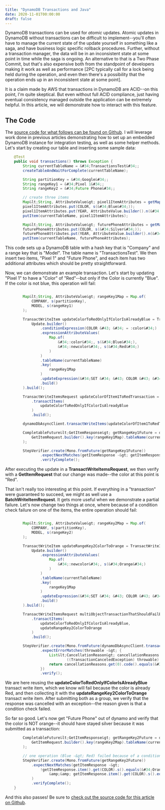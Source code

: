```yaml
---
title: "DynamoDB Transactions and Java"
date: 2020-11-01T00:00:00
draft: false
---
```


DynamoDB transactions can be used for _atomic_ updates. Atomic updates in DynamoDB without transactions can be difficult to implement--you&#39;ll often have to manage the current state of the update yourself in something like a saga, and have business logic specific rollback procedures. Further, without a transaction manager, the data will be in an inconsistent state at some point in time while the saga is ongoing. An alternative to that is a Two Phase Commit, but that&#39;s also expensive both from the standpoint of developers making it work as well as performance \[2PC typically call for a lock being held during the operation, and even then there&#39;s a possibility that the operation ends up in an inconsistent state at some point\].

It is a claim made by AWS that transactions in DynamoDB are ACID--on this point, I&#39;m quite skeptical. But even without full ACID compliance, just having eventual consistency managed outside the application can be extremely helpful. In this article, we will demonstrate how to interact with this feature.

## The Code

The [source code for what follows can be found on Github](https://github.com/nfisher23/webflux-and-dynamo/blob/master/src/test/java/com/nickolasfisher/reactivedynamo/PhoneServiceTest.java#L767). I will leverage work done in previous articles demonstrating how to set up an embedded DynamoDB instance for integration testing, as well as some helper methods. Let&#39;s start by creating our table and inserting some sample data:

``` java
    @Test
    public void transactions() throws Exception {
        String currentTableName = &#34;TransactionsTest&#34;;
        createTableAndWaitForComplete(currentTableName);

        String partitionKey = &#34;Google&#34;;
        String rangeKey1 = &#34;Pixel 1&#34;;
        String rangeKey2 = &#34;Future Phone&#34;;

        // create three items
        Map&lt;String, AttributeValue&gt; pixel1ItemAttributes = getMapWith(partitionKey, rangeKey1);
        pixel1ItemAttributes.put(COLOR, s(&#34;Blue&#34;));
        pixel1ItemAttributes.put(YEAR, AttributeValue.builder().n(&#34;2012&#34;).build());
        putItem(currentTableName, pixel1ItemAttributes);

        Map&lt;String, AttributeValue&gt; futurePhoneAttributes = getMapWith(partitionKey, rangeKey2);
        futurePhoneAttributes.put(COLOR, s(&#34;Silver&#34;));
        futurePhoneAttributes.put(YEAR, AttributeValue.builder().n(&#34;2030&#34;).build());
        putItem(currentTableName, futurePhoneAttributes);

```

This code sets up a DynamoDB table with a hash key that is &#34;Company&#34; and a range key that is &#34;Model&#34;. The table name is &#34;TransactionsTest&#34;. We then insert two items, &#34;Pixel 1&#34; and &#34;Future Phone&#34;, and each item has two additional attributes which should be pretty straightforward.

Now, we can demonstrate an example transaction. Let&#39;s start by updating &#34;Pixel 1&#34; to have a &#34;Color&#34; of &#34;Red&#34;--but only if the Color is currently &#34;Blue&#34;. If the color is not blue, this operation will fail:

``` java

        Map&lt;String, AttributeValue&gt; rangeKey1Map = Map.of(
            COMPANY, s(partitionKey),
            MODEL, s(rangeKey1)
        );

        TransactWriteItem updateColorToRedOnlyIfColorIsAlreadyBlue = TransactWriteItem.builder().update(
            Update.builder()
                .conditionExpression(COLOR &#43; &#34; = :color&#34;)
                .expressionAttributeValues(
                    Map.of(
                        &#34;:color&#34;, s(&#34;Blue&#34;),
                        &#34;:newcolor&#34;, s(&#34;Red&#34;)
                    )
                )
                .tableName(currentTableName)
                .key(
                    rangeKey1Map
                )
                .updateExpression(&#34;SET &#34; &#43; COLOR &#43; &#34; = :newcolor&#34;)
                .build()
        ).build();

        TransactWriteItemsRequest updateColorOfItem1ToRedTransaction = TransactWriteItemsRequest.builder()
            .transactItems(
                updateColorToRedOnlyIfColorIsAlreadyBlue
            )
            .build();

        dynamoDbAsyncClient.transactWriteItems(updateColorOfItem1ToRedTransaction).get();

        CompletableFuture&lt;GetItemResponse&gt; getRangeKey1Future = dynamoDbAsyncClient.getItem(
            GetItemRequest.builder().key(rangeKey1Map).tableName(currentTableName).build()
        );

        StepVerifier.create(Mono.fromFuture(getRangeKey1Future))
                .expectNextMatches(getItemResponse -&gt; getItemResponse.item().get(COLOR).s().equals(&#34;Red&#34;))
                .verifyComplete();

```

After executing the update in a **TransactWriteItemsRequest**, we then verify with a **GetItemRequest** that our change was made--the color at this point is &#34;Red&#34;.

That isn&#39;t really too interesting at this point. If everything in a &#34;transaction&#34; were guaranteed to succeed, we might as well use a **BatchWriteItemRequest**. It gets more useful when we demonstrate a partial failure. Let&#39;s now change two things at once, where because of a condition check failure on one of the items, the entire operation should fail:

``` java

        Map&lt;String, AttributeValue&gt; rangeKey2Map = Map.of(
            COMPANY, s(partitionKey),
            MODEL, s(rangeKey2)
        );

        TransactWriteItem updateRangeKey2ColorToOrange = TransactWriteItem.builder().update(
            Update.builder()
                .expressionAttributeValues(
                    Map.of(
                        &#34;:newcolor&#34;, s(&#34;Orange&#34;)
                    )
                )
                .tableName(currentTableName)
                .key(
                    rangeKey1Map
                )
                .updateExpression(&#34;SET &#34; &#43; COLOR &#43; &#34; = :newcolor&#34;)
                .build()
        ).build();

        TransactWriteItemsRequest multiObjectTransactionThatShouldFailEverything = TransactWriteItemsRequest.builder()
            .transactItems(
                updateColorToRedOnlyIfColorIsAlreadyBlue,
                updateRangeKey2ColorToOrange
            )
            .build();

        StepVerifier.create(Mono.fromFuture(dynamoDbAsyncClient.transactWriteItems(multiObjectTransactionThatShouldFailEverything)))
                .expectErrorMatches(throwable -&gt; {
                    List&lt;CancellationReason&gt; cancellationReasons =
                            ((TransactionCanceledException) throwable).cancellationReasons();
                    return cancellationReasons.get(0).code().equals(&#34;ConditionalCheckFailed&#34;);
                })
                .verify();

```

We are here reusing the **updateColorToRedOnlyIfColorIsAlreadyBlue** transact write item, which we know will fail because the color is already Red, and then collecting it with the **updateRangeKey2ColorToOrange** transact write item. After submitting both as a group, we verify that the response was cancelled with an exception--the reason given is that a condition check failed.

So far so good. Let&#39;s now get &#34;Future Phone&#34; out of dynamo and verify that the color is NOT orange--it should have stayed silver because it was submitted as a transaction:

``` java
        CompletableFuture&lt;GetItemResponse&gt; getRangeKey2Future = dynamoDbAsyncClient.getItem(
            GetItemRequest.builder().key(rangeKey2Map).tableName(currentTableName).build()
        );

        // one operation (Blue -&gt; Red) failed because of a condition check, therefore ALL operations fail
        StepVerifier.create(Mono.fromFuture(getRangeKey2Future))
            .expectNextMatches(getItemResponse -&gt;
                !getItemResponse.item().get(COLOR).s().equals(&#34;Orange&#34;)
                    &amp;&amp; getItemResponse.item().get(COLOR).s().equals(&#34;Silver&#34;)
            )
            .verifyComplete();
    }

```

And this also passes! Be sure to [check out the source code for this article on Github](https://github.com/nfisher23/webflux-and-dynamo/blob/master/src/test/java/com/nickolasfisher/reactivedynamo/PhoneServiceTest.java#L767).


